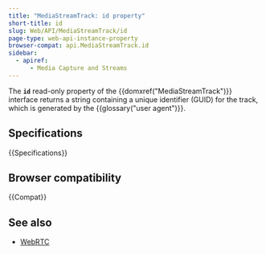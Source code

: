 ```yaml
---
title: "MediaStreamTrack: id property"
short-title: id
slug: Web/API/MediaStreamTrack/id
page-type: web-api-instance-property
browser-compat: api.MediaStreamTrack.id
sidebar:
  - apiref:
      - Media Capture and Streams
---
```


The **`id`** read-only property of the {{domxref("MediaStreamTrack")}} interface returns a
string containing a unique identifier (GUID) for the track, which is
generated by the {{glossary("user agent")}}.

## Specifications

{{Specifications}}

## Browser compatibility

{{Compat}}

## See also

- [WebRTC](/en-US/docs/Web/API/WebRTC_API)
